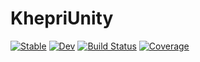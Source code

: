 # KhepriUnity

[![Stable](https://img.shields.io/badge/docs-stable-blue.svg)](https://aptmcl.github.io/KhepriUnity.jl/stable)
[![Dev](https://img.shields.io/badge/docs-dev-blue.svg)](https://aptmcl.github.io/KhepriUnity.jl/dev)
[![Build Status](https://github.com/aptmcl/KhepriUnity.jl/workflows/CI/badge.svg)](https://github.com/aptmcl/KhepriUnity.jl/actions)
[![Coverage](https://codecov.io/gh/aptmcl/KhepriUnity.jl/branch/master/graph/badge.svg)](https://codecov.io/gh/aptmcl/KhepriUnity.jl)
